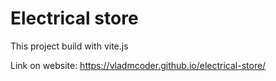 # Electrical store

This project build with vite.js

Link on website: https://vladmcoder.github.io/electrical-store/ 
